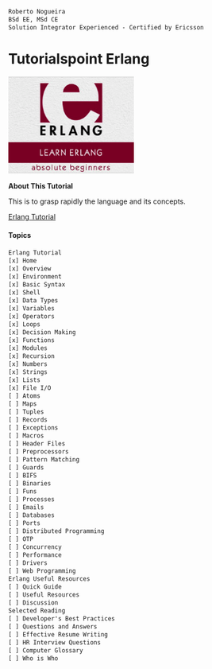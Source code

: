 ```
Roberto Nogueira  
BSd EE, MSd CE
Solution Integrator Experienced - Certified by Ericsson
```
# Tutorialspoint Erlang

![ebook cover](images/tutorialspoint-erlang.png)

**About This Tutorial**

This is to grasp rapidly the language and its concepts.

[Erlang Tutorial](https://www.tutorialspoint.com/erlang/index.htm)

#### Topics

```
Erlang Tutorial
[x] Home
[x] Overview
[x] Environment
[x] Basic Syntax
[x] Shell
[x] Data Types
[x] Variables
[x] Operators
[x] Loops
[x] Decision Making
[x] Functions
[x] Modules
[x] Recursion
[x] Numbers
[x] Strings
[x] Lists
[x] File I/O
[ ] Atoms
[ ] Maps
[ ] Tuples
[ ] Records
[ ] Exceptions
[ ] Macros
[ ] Header Files
[ ] Preprocessors
[ ] Pattern Matching
[ ] Guards
[ ] BIFS
[ ] Binaries
[ ] Funs
[ ] Processes
[ ] Emails
[ ] Databases
[ ] Ports
[ ] Distributed Programming
[ ] OTP
[ ] Concurrency
[ ] Performance
[ ] Drivers
[ ] Web Programming
Erlang Useful Resources
[ ] Quick Guide
[ ] Useful Resources
[ ] Discussion
Selected Reading
[ ] Developer's Best Practices
[ ] Questions and Answers
[ ] Effective Resume Writing
[ ] HR Interview Questions
[ ] Computer Glossary
[ ] Who is Who
```

